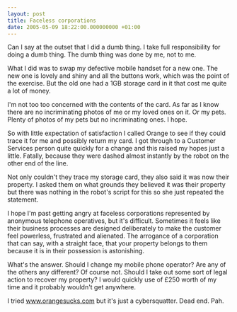 ```yaml
---
layout: post
title: Faceless corporations
date: 2005-05-09 18:22:00.000000000 +01:00
---
```

Can I say at the outset that I did a dumb thing. I take full responsibility for doing a dumb thing. The dumb thing was done by me, not to me.

What I did was to swap my defective mobile handset for a new one. The new one is lovely and shiny and all the buttons work, which was the point of the exercise. But the old one had a 1GB storage card in it that cost me quite a lot of money.

I'm not too too concerned with the contents of the card. As far as I know there are no incriminating photos of me or my loved ones on it. Or my pets. Plenty of photos of my pets but no incriminating ones. I hope.

So with little expectation of satisfaction I called Orange to see if they could trace it for me and possibly return my card. I got through to a Customer Services person quite quickly for a change and this raised my hopes just a little. Fatally, because they were dashed almost instantly by the robot on the other end of the line.

Not only couldn't they trace my storage card, they also said it was now their property. I asked them on what grounds they believed it was their property but there was nothing in the robot's script for this so she just repeated the statement.

I hope I'm past getting angry at faceless corporations represented by anonymous telephone operatives, but it's difficult. Sometimes it feels like their business processes are designed deliberately to make the customer feel powerless, frustrated and alienated. The arrogance of a corporation that can say, with a straight face, that your property belongs to them because it is in their possession is astonishing.

What's the answer. Should I change my mobile phone operator? Are any of the others any different? Of course not. Should I take out some sort of legal action to recover my property? I would quickly use of £250 worth of my time and it probably wouldn't get anywhere.

I tried <a href="http://www.orangesucks.com">www.orangesucks.com</a> but it's just a cybersquatter. Dead end. Pah.
